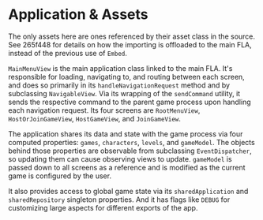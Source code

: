 # Application & Assets

The only assets here are ones referenced by their asset class in the source. See
265f448 for details on how the importing is offloaded to the main FLA, instead
of the previous use of `Embed`.

`MainMenuView` is the main application class linked to the main FLA. It's
responsible for loading, navigating to, and routing between each screen, and
does so primarily in its `handleNavigationRequest` method and by subclassing
`NavigableView`. Via its wrapping of the `sendCommand` utility, it sends the
respective command to the parent game process upon handling each navigation
request. Its four screens are `RootMenuView`, `HostOrJoinGameView`,
`HostGameView`, and `JoinGameView`.

The application shares its data and state with the game process via four
computed properties: `games`, `characters`, `levels`, and `gameModel`. The
objects behind those properties are observable from subclassing
`EventDispatcher`, so updating them can cause observing views to update.
`gameModel` is passed down to all screens as a reference and is modified as the
current game is configured by the user.

It also provides access to global game state via its `sharedApplication` and
`sharedRepository` singleton properties. And it has flags like `DEBUG` for
customizing large aspects for different exports of the app.

